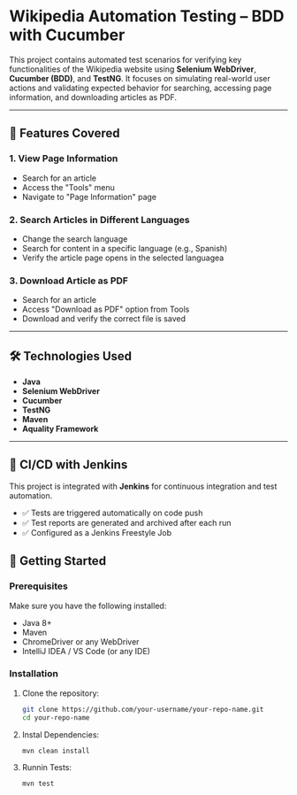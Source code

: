 # Wikipedia Automation Testing – BDD with Cucumber

This project contains automated test scenarios for verifying key functionalities of the Wikipedia website using **Selenium WebDriver**, **Cucumber (BDD)**, and **TestNG**. It focuses on simulating real-world user actions and validating expected behavior for searching, accessing page information, and downloading articles as PDF.

---

## 📌 Features Covered

### 1. View Page Information
- Search for an article
- Access the "Tools" menu
- Navigate to "Page Information" page

### 2. Search Articles in Different Languages
- Change the search language
- Search for content in a specific language (e.g., Spanish)
- Verify the article page opens in the selected languagea

### 3. Download Article as PDF
- Search for an article
- Access "Download as PDF" option from Tools
- Download and verify the correct file is saved

---

## 🛠 Technologies Used

- **Java**
- **Selenium WebDriver**
- **Cucumber**
- **TestNG**
- **Maven**
- **Aquality Framework**

---

## 🔁 CI/CD with Jenkins

This project is integrated with **Jenkins** for continuous integration and test automation.

- ✅ Tests are triggered automatically on code push
- ✅ Test reports are generated and archived after each run
- ✅ Configured as a Jenkins Freestyle Job

## 🚀 Getting Started

### Prerequisites

Make sure you have the following installed:

- Java 8+
- Maven
- ChromeDriver or any WebDriver
- IntelliJ IDEA / VS Code (or any IDE)

### Installation

1. Clone the repository:
   ```bash
   git clone https://github.com/your-username/your-repo-name.git
   cd your-repo-name

2. Instal Dependencies:
   ```bash
   mvn clean install

3. Runnin Tests:
   ```bash
   mvn test
   
